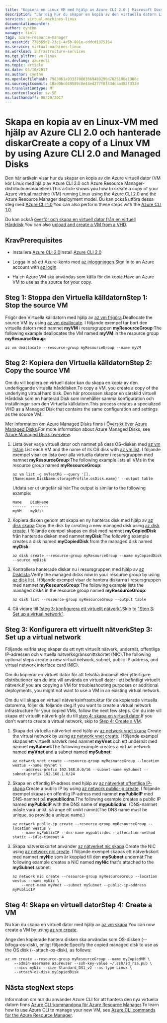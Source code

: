 ```yaml
---
title: "Kopiera en Linux VM med hjälp av Azure CLI 2.0 | Microsoft Docs"
description: "Lär dig hur du skapar en kopia av den virtuella datorn Linux Azure med Azure CLI 2.0 och hanterade diskar."
services: virtual-machines-linux
documentationcenter: 
author: cynthn
manager: timlt
tags: azure-resource-manager
ms.assetid: 770569d2-23c1-4a5b-801e-cddcd1375164
ms.service: virtual-machines-linux
ms.workload: infrastructure-services
ms.tgt_pltfrm: vm-linux
ms.devlang: azurecli
ms.topic: article
ms.date: 03/10/2017
ms.author: cynthn
ms.openlocfilehash: 7983061a933370803669480296d7625106e1360c
ms.sourcegitcommit: 18ad9bc049589c8e44ed277f8f43dcaa483f3339
ms.translationtype: MT
ms.contentlocale: sv-SE
ms.lasthandoff: 08/29/2017
---
```

# <a name="create-a-copy-of-a-linux-vm-by-using-azure-cli-20-and-managed-disks"></a><span data-ttu-id="00e8e-103">Skapa en kopia av en Linux-VM med hjälp av Azure CLI 2.0 och hanterade diskar</span><span class="sxs-lookup"><span data-stu-id="00e8e-103">Create a copy of a Linux VM by using Azure CLI 2.0 and Managed Disks</span></span>


<span data-ttu-id="00e8e-104">Den här artikeln visar hur du skapar en kopia av din Azure virtuell dator (VM kör Linux med hjälp av Azure CLI 2.0 och Azure Resource Manager-distributionsmodellen).</span><span class="sxs-lookup"><span data-stu-id="00e8e-104">This article shows you how to create a copy of your Azure virtual machine (VM) running Linux using the Azure CLI 2.0 and the Azure Resource Manager deployment model.</span></span> <span data-ttu-id="00e8e-105">Du kan också utföra dessa steg med [Azure CLI 1.0](copy-vm-nodejs.md?toc=%2fazure%2fvirtual-machines%2flinux%2ftoc.json).</span><span class="sxs-lookup"><span data-stu-id="00e8e-105">You can also perform these steps with the [Azure CLI 1.0](copy-vm-nodejs.md?toc=%2fazure%2fvirtual-machines%2flinux%2ftoc.json).</span></span>

<span data-ttu-id="00e8e-106">Du kan också [överför och skapa en virtuell dator från en virtuell Hårddisk](upload-vhd.md?toc=%2fazure%2fvirtual-machines%2flinux%2ftoc.json).</span><span class="sxs-lookup"><span data-stu-id="00e8e-106">You can also [upload and create a VM from a VHD](upload-vhd.md?toc=%2fazure%2fvirtual-machines%2flinux%2ftoc.json).</span></span>

## <a name="prerequisites"></a><span data-ttu-id="00e8e-107">Krav</span><span class="sxs-lookup"><span data-stu-id="00e8e-107">Prerequisites</span></span>


-   <span data-ttu-id="00e8e-108">Installera [Azure CLI 2.0](/cli/azure/install-az-cli2)</span><span class="sxs-lookup"><span data-stu-id="00e8e-108">Install [Azure CLI 2.0](/cli/azure/install-az-cli2)</span></span>

-   <span data-ttu-id="00e8e-109">Logga in på ett Azure-konto med [az inloggningen](/cli/azure/#login).</span><span class="sxs-lookup"><span data-stu-id="00e8e-109">Sign in to an Azure account with [az login](/cli/azure/#login).</span></span>

-   <span data-ttu-id="00e8e-110">Ha en Azure VM ska användas som källa för din kopia.</span><span class="sxs-lookup"><span data-stu-id="00e8e-110">Have an Azure VM to use as the source for your copy.</span></span>

## <a name="step-1-stop-the-source-vm"></a><span data-ttu-id="00e8e-111">Steg 1: Stoppa den Virtuella källdatorn</span><span class="sxs-lookup"><span data-stu-id="00e8e-111">Step 1: Stop the source VM</span></span>


<span data-ttu-id="00e8e-112">Frigör den Virtuella källdatorn med hjälp av [az vm frigöra](/cli/azure/vm#deallocate).</span><span class="sxs-lookup"><span data-stu-id="00e8e-112">Deallocate the source VM by using [az vm deallocate](/cli/azure/vm#deallocate).</span></span>
<span data-ttu-id="00e8e-113">I följande exempel tar bort den virtuella datorn med namnet **myVM** i resursgruppen **myResourceGroup**:</span><span class="sxs-lookup"><span data-stu-id="00e8e-113">The following example deallocates the VM named **myVM** in the resource group **myResourceGroup**:</span></span>

```azurecli
az vm deallocate --resource-group myResourceGroup --name myVM
```

## <a name="step-2-copy-the-source-vm"></a><span data-ttu-id="00e8e-114">Steg 2: Kopiera den Virtuella källdatorn</span><span class="sxs-lookup"><span data-stu-id="00e8e-114">Step 2: Copy the source VM</span></span>


<span data-ttu-id="00e8e-115">Om du vill kopiera en virtuell dator kan du skapa en kopia av den underliggande virtuella hårddisken.</span><span class="sxs-lookup"><span data-stu-id="00e8e-115">To copy a VM, you create a copy of the underlying virtual hard disk.</span></span> <span data-ttu-id="00e8e-116">Den här processen skapar en särskild virtuell Hårddisk som en hanterad Disk som innehåller samma konfiguration och inställningar som den Virtuella källdatorn.</span><span class="sxs-lookup"><span data-stu-id="00e8e-116">This process creates a specialized VHD as a Managed Disk that contains the same configuration and settings as the source VM.</span></span>

<span data-ttu-id="00e8e-117">Mer information om Azure Managed Disks finns i [Översikt över Azure Managed Disks](../windows/managed-disks-overview.md).</span><span class="sxs-lookup"><span data-stu-id="00e8e-117">For more information about Azure Managed Disks, see [Azure Managed Disks overview](../windows/managed-disks-overview.md).</span></span> 

1.  <span data-ttu-id="00e8e-118">Lista över varje virtuell dator och namnet på dess OS-disken med [az vm listan](/cli/azure/vm#list).</span><span class="sxs-lookup"><span data-stu-id="00e8e-118">List each VM and the name of its OS disk with [az vm list](/cli/azure/vm#list).</span></span> <span data-ttu-id="00e8e-119">I följande exempel visar en lista över alla virtuella datorer i resursgruppen med namnet **myResourceGroup**:</span><span class="sxs-lookup"><span data-stu-id="00e8e-119">The following example lists all VMs in the resource group named **myResourceGroup**:</span></span>
    
    ```azurecli
    az vm list -g myTestRG --query '[].{Name:name,DiskName:storageProfile.osDisk.name}' --output table
    ```

    <span data-ttu-id="00e8e-120">Utdata ser ut ungefär så här:</span><span class="sxs-lookup"><span data-stu-id="00e8e-120">The output is similar to the following example:</span></span>

    ```azurecli
    Name    DiskName
    ------  --------
    myVM    myDisk
    ```

1.  <span data-ttu-id="00e8e-121">Kopiera disken genom att skapa en ny hanteras disk med hjälp av [az disk skapa](/cli/azure/disk#create).</span><span class="sxs-lookup"><span data-stu-id="00e8e-121">Copy the disk by creating a new managed disk using [az disk create](/cli/azure/disk#create).</span></span> <span data-ttu-id="00e8e-122">I följande exempel skapas en disk med namnet **myCopiedDisk** från hanterade disken med namnet **myDisk**:</span><span class="sxs-lookup"><span data-stu-id="00e8e-122">The following example creates a disk named **myCopiedDisk** from the managed disk named **myDisk**:</span></span>

    ```azurecli
    az disk create --resource-group myResourceGroup --name myCopiedDisk --source myDisk
    ``` 

1.  <span data-ttu-id="00e8e-123">Kontrollera hanterade diskar nu i resursgruppen med hjälp av [az Disklista](/cli/azure/disk#list).</span><span class="sxs-lookup"><span data-stu-id="00e8e-123">Verify the managed disks now in your resource group by using [az disk list](/cli/azure/disk#list).</span></span> <span data-ttu-id="00e8e-124">I följande exempel visar de hantera diskarna i resursgruppen med namnet **myResourceGroup**:</span><span class="sxs-lookup"><span data-stu-id="00e8e-124">The following example lists the managed disks in the resource group named **myResourceGroup**:</span></span>

    ```azurecli
    az disk list --resource-group myResourceGroup --output table
    ```

1.  <span data-ttu-id="00e8e-125">Gå vidare till [”steg 3: konfigurera ett virtuellt nätverk”](#step-3-set-up-a-virtual-network).</span><span class="sxs-lookup"><span data-stu-id="00e8e-125">Skip to ["Step 3: Set up a virtual network"](#step-3-set-up-a-virtual-network).</span></span>


## <a name="step-3-set-up-a-virtual-network"></a><span data-ttu-id="00e8e-126">Steg 3: Konfigurera ett virtuellt nätverk</span><span class="sxs-lookup"><span data-stu-id="00e8e-126">Step 3: Set up a virtual network</span></span>


<span data-ttu-id="00e8e-127">Följande valfria steg skapar du ett nytt virtuellt nätverk, undernät, offentliga IP-adressen och virtuella nätverksgränssnittskortet (NIC).</span><span class="sxs-lookup"><span data-stu-id="00e8e-127">The following optional steps create a new virtual network, subnet, public IP address, and virtual network interface card (NIC).</span></span>

<span data-ttu-id="00e8e-128">Om du kopierar en virtuell dator för att felsöka ändamål eller ytterligare distributioner kan du inte vill använda en virtuell dator i ett befintligt virtuellt nätverk.</span><span class="sxs-lookup"><span data-stu-id="00e8e-128">If you are copying a VM for troubleshooting purposes or additional deployments, you might not want to use a VM in an existing virtual network.</span></span>

<span data-ttu-id="00e8e-129">Om du vill skapa en virtuell nätverksinfrastruktur för de kopierade virtuella datorerna, följer du följande steg.</span><span class="sxs-lookup"><span data-stu-id="00e8e-129">If you want to create a virtual network infrastructure for your copied VMs, follow the next few steps.</span></span> <span data-ttu-id="00e8e-130">Om du inte vill skapa ett virtuellt nätverk går du till [steg 4: skapa en virtuell dator](#step-4-create-a-vm).</span><span class="sxs-lookup"><span data-stu-id="00e8e-130">If you don't want to create a virtual network, skip to [Step 4: Create a VM](#step-4-create-a-vm).</span></span>

1.  <span data-ttu-id="00e8e-131">Skapa det virtuella nätverket med hjälp av [az network vnet skapa](/cli/azure/network/vnet#create).</span><span class="sxs-lookup"><span data-stu-id="00e8e-131">Create the virtual network by using [az network vnet create](/cli/azure/network/vnet#create).</span></span> <span data-ttu-id="00e8e-132">I följande exempel skapas ett virtuellt nätverk med namnet **myVnet** och ett undernät med namnet **mySubnet**:</span><span class="sxs-lookup"><span data-stu-id="00e8e-132">The following example creates a virtual network named **myVnet** and a subnet named **mySubnet**:</span></span>

    ```azurecli
    az network vnet create --resource-group myResourceGroup --location westus --name myVnet \
        --address-prefix 192.168.0.0/16 --subnet-name mySubnet --subnet-prefix 192.168.1.0/24
    ```

1.  <span data-ttu-id="00e8e-133">Skapa en offentlig IP-adress med hjälp av [az nätverket offentliga IP-skapa](/cli/azure/network/public-ip#create).</span><span class="sxs-lookup"><span data-stu-id="00e8e-133">Create a public IP by using [az network public-ip create](/cli/azure/network/public-ip#create).</span></span> <span data-ttu-id="00e8e-134">I följande exempel skapas en offentlig IP-adress med namnet **myPublicIP** med DNS-namnet på **mypublicdns**.</span><span class="sxs-lookup"><span data-stu-id="00e8e-134">The following example creates a public IP named **myPublicIP** with the DNS name of **mypublicdns**.</span></span> <span data-ttu-id="00e8e-135">(DNS-namnet måste vara unikt, så ange ett unikt namn)</span><span class="sxs-lookup"><span data-stu-id="00e8e-135">(The DNS name must be unique, so provide a unique name.)</span></span>

    ```azurecli
    az network public-ip create --resource-group myResourceGroup --location westus \
        --name myPublicIP --dns-name mypublicdns --allocation-method static --idle-timeout 4
    ```

1.  <span data-ttu-id="00e8e-136">Skapa nätverkskortet använder [az nätverket nic skapa](/cli/azure/network/nic#create).</span><span class="sxs-lookup"><span data-stu-id="00e8e-136">Create the NIC using [az network nic create](/cli/azure/network/nic#create).</span></span>
    <span data-ttu-id="00e8e-137">I följande exempel skapas ett nätverkskort med namnet **myNic** som är kopplad till den **mySubnet** undernät:</span><span class="sxs-lookup"><span data-stu-id="00e8e-137">The following example creates a NIC named **myNic** that's attached to the **mySubnet** subnet:</span></span>

    ```azurecli
    az network nic create --resource-group myResourceGroup --location westus --name myNic \
        --vnet-name myVnet --subnet mySubnet --public-ip-address myPublicIP
    ```

## <a name="step-4-create-a-vm"></a><span data-ttu-id="00e8e-138">Steg 4: Skapa en virtuell dator</span><span class="sxs-lookup"><span data-stu-id="00e8e-138">Step 4: Create a VM</span></span>

<span data-ttu-id="00e8e-139">Nu kan du skapa en virtuell dator med hjälp av [az vm skapa](/cli/azure/vm#create).</span><span class="sxs-lookup"><span data-stu-id="00e8e-139">You can now create a VM by using [az vm create](/cli/azure/vm#create).</span></span>

<span data-ttu-id="00e8e-140">Ange den kopierade hantera disken ska användas som OS-disken (--bifoga-os-disk), enligt följande:</span><span class="sxs-lookup"><span data-stu-id="00e8e-140">Specify the copied managed disk to use as the OS disk (--attach-os-disk), as follows:</span></span>

```azurecli
az vm create --resource-group myResourceGroup --name myCopiedVM \
    --admin-username azureuser --ssh-key-value ~/.ssh/id_rsa.pub \
    --nics myNic --size Standard_DS1_v2 --os-type Linux \
    --attach-os-disk myCopiedDisk
```

## <a name="next-steps"></a><span data-ttu-id="00e8e-141">Nästa steg</span><span class="sxs-lookup"><span data-stu-id="00e8e-141">Next steps</span></span>

<span data-ttu-id="00e8e-142">Information om hur du använder Azure CLI för att hantera den nya virtuella datorn finns [Azure CLI-kommandona för Azure Resource Manager](../azure-cli-arm-commands.md).</span><span class="sxs-lookup"><span data-stu-id="00e8e-142">To learn how to use Azure CLI to manage your new VM, see [Azure CLI commands for the Azure Resource Manager](../azure-cli-arm-commands.md).</span></span>
